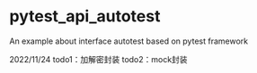 # pytest_api_autotest
An example about interface autotest based on pytest framework


2022/11/24
todo1：加解密封装
todo2：mock封装
